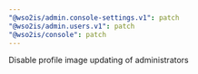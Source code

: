 ```yaml
---
"@wso2is/admin.console-settings.v1": patch
"@wso2is/admin.users.v1": patch
"@wso2is/console": patch
---
```


Disable profile image updating of administrators
